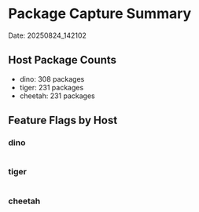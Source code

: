 # Package Capture Summary

Date: 20250824_142102

## Host Package Counts

- dino: 308 packages
- tiger: 231 packages
- cheetah: 231 packages

## Feature Flags by Host

### dino

```json

```

### tiger

```json

```

### cheetah

```json

```
